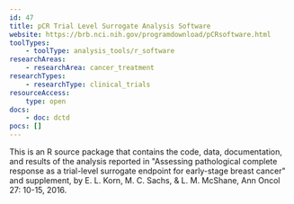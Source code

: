 ```yaml
---
id: 47
title: pCR Trial Level Surrogate Analysis Software
website: https://brb.nci.nih.gov/programdownload/pCRsoftware.html
toolTypes:
    - toolType: analysis_tools/r_software
researchAreas:
    - researchArea: cancer_treatment
researchTypes:
    - researchType: clinical_trials
resourceAccess:
    type: open
docs:
    - doc: dctd
pocs: []        
---
```

This is an R source package that contains the code, data, documentation, and results of the analysis reported in "Assessing pathological complete response as a trial-level surrogate endpoint for early-stage breast cancer" and supplement, by E. L. Korn, M. C. Sachs, & L. M. McShane, Ann Oncol 27: 10-15, 2016.
